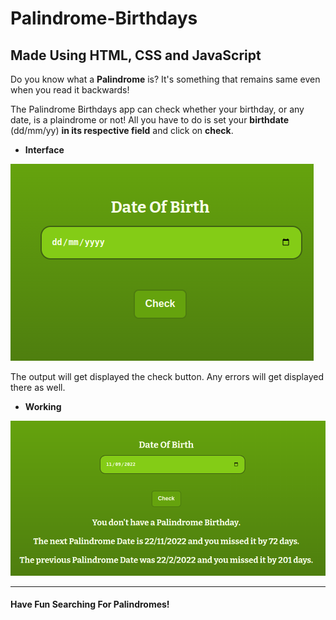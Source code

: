 # Palindrome-Birthdays

## Made Using HTML, CSS and JavaScript

Do you know what a **Palindrome** is? It's something that remains same even when you read it backwards!

The Palindrome Birthdays app can check whether your birthday, or any date, is a plaindrome or not! All you have to do is set your **birthdate** (dd/mm/yy) **in its respective field** and click on **check**.

- **Interface**

![interface](images/interface.png)

The output will get displayed the check button. Any errors will get displayed there as well.

- **Working**

![working](images/working.png)

***
#### Have Fun Searching For Palindromes!

